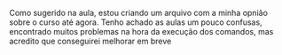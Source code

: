 Como sugerido na aula, estou criando um arquivo com a minha opnião sobre o curso até agora.
Tenho achado as aulas um pouco confusas, encontrado muitos problemas na hora da execução dos comandos, mas acredito que conseguirei melhorar em breve

